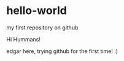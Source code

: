 # hello-world
my first repository on github

Hi Hummans!

edgar here, trying github for the first time! :)

